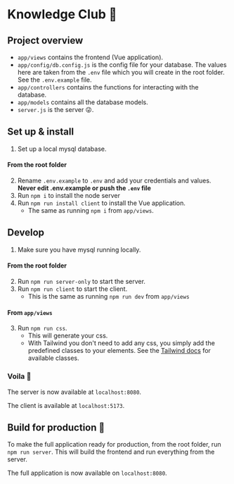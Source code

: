 # Knowledge Club 🤔

## Project overview

- `app/views` contains the frontend (Vue application).
- `app/config/db.config.js` is the config file for your database. The values here are taken from the `.env` file which you will create in the root folder. See the `.env.example` file.
- `app/controllers` contains the functions for interacting with the database.
- `app/models` contains all the database models.
- `server.js` is the server 😜.

## Set up & install

1. Set up a local mysql database.

#### From the root folder
2. Rename `.env.example` to `.env` and add your credentials and values. **Never edit .env.example or push the `.env` file**
3. Run `npm i` to install the node server
4. Run `npm run install client` to install the Vue application.
    - The same as running `npm i` from `app/views`.

## Develop

1. Make sure you have mysql running locally.

#### From the root folder
2. Run `npm run server-only` to start the server.
3. Run `npm run client` to start the client.
    - This is the same as running `npm run dev` from `app/views`

#### From `app/views`
3. Run `npm run css`.
    - This will generate your css.
    - With Tailwind you don't need to add any css, you simply add the predefined classes to your elements. See the [Tailwind docs](https://tailwindcss.com/docs/) for available classes.

### Voila 🎉
The server is now available at `localhost:8080`.

The client is available at `localhost:5173`.

## Build for production 🚀
To make the full application ready for production, from the root folder, run `npm run server`. This will build the frontend and run everything from the server. 

The full application is now available on `localhost:8080`.